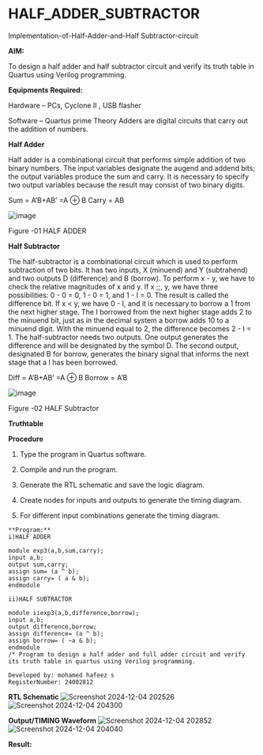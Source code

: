 # HALF_ADDER_SUBTRACTOR

Implementation-of-Half-Adder-and-Half Subtractor-circuit

**AIM:**

To design a half adder and half subtractor circuit and verify its truth table in Quartus using Verilog programming.

**Equipments Required:**

Hardware – PCs, Cyclone II , USB flasher 

Software – Quartus prime Theory Adders are digital circuits that carry out the addition of numbers.

**Half Adder**

Half adder is a combinational circuit that performs simple addition of two binary numbers. The input variables designate the augend and addend bits; the output variables produce the sum and carry. It is necessary to specify two output variables because the result may consist of two binary digits.

Sum = A’B+AB’ =A ⊕ B Carry = AB

![image](https://github.com/naavaneetha/HALF_ADDER_SUBTRACTOR/assets/154305477/bd4a0b2c-cdbc-4184-ab08-81578f121e1f)

Figure -01 HALF ADDER

**Half Subtractor**

The half-subtractor is a combinational circuit which is used to perform subtraction of two bits. It has two inputs, X (minuend) and Y (subtrahend) and two outputs D (difference) and B (borrow). To perform x - y, we have to check the relative magnitudes of x and y. If x ;;, y, we have three possibilities: 0 - 0 = 0, 1 - 0 = 1, and 1 - I = 0. The result is called the difference bit. If x < y, we have 0 - I, and it is necessary to borrow a 1 from the next higher stage. The I borrowed from the next higher stage adds 2 to the minuend bit, just as in the decimal system a borrow adds 10 to a minuend digit. With the minuend equal to 2, the difference becomes 2 - I = 1. The half-subtractor needs two outputs. One output generates the difference and will be designated by the symbol D. The second output, designated B for borrow, generates the binary signal that informs the next stage that a I has been borrowed. 

Diff = A’B+AB’ =A ⊕ B
Borrow = A’B

 ![image](https://github.com/naavaneetha/HALF_ADDER_SUBTRACTOR/assets/154305477/d76b099c-513f-4e7c-843a-e2fd028a531a)

Figure -02 HALF Subtractor

**Truthtable**

**Procedure**

1.	Type the program in Quartus software.

2.	Compile and run the program.

3.	Generate the RTL schematic and save the logic diagram.

4.	Create nodes for inputs and outputs to generate the timing diagram.

5.	For different input combinations generate the timing diagram.

~~~
**Program:**
i)HALF ADDER

module exp3(a,b,sum,carry);
input a,b;
output sum,carry;
assign sum= (a ^ b);
assign carry= ( a & b);
endmodule

ii)HALF SUBTRACTOR

module iiexp3(a,b,difference,borrow);
input a,b;
output difference,borrow;
assign difference= (a ^ b);
assign borrow= ( ~a & b);
endmodule
/* Program to design a half adder and full adder circuit and verify its truth table in quartus using Verilog programming.

Developed by: mohamed hafeez s
RegisterNumber: 24002812
~~~
**RTL Schematic**
![Screenshot 2024-12-04 202526](https://github.com/user-attachments/assets/f676d411-d116-4189-aed7-b82a7bc99681)
![Screenshot 2024-12-04 204300](https://github.com/user-attachments/assets/7aa862c7-fa0a-4a20-9217-f5339eeecb65)

**Output/TIMING Waveform**
![Screenshot 2024-12-04 202852](https://github.com/user-attachments/assets/55409bec-95cf-4a5c-a7d7-afc9fd7b7611)
![Screenshot 2024-12-04 204040](https://github.com/user-attachments/assets/1af0a304-f9ed-4986-a54a-2f1750865a80)

**Result:**
